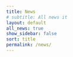 ```yaml
---
title: News
# subtitle: All news it
layout: default
all_news: true
show_sidebar: false
sort: title
permalink: /news/
---
```

